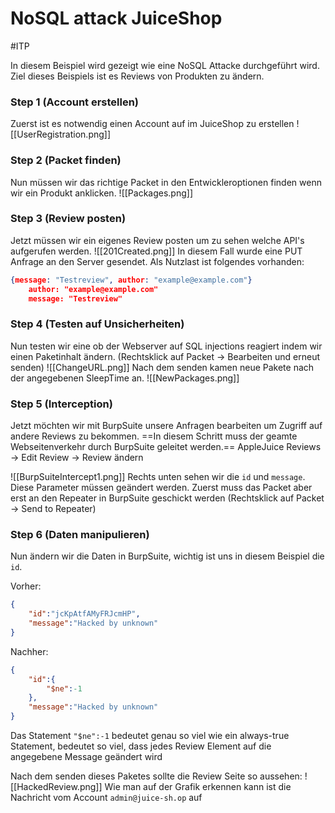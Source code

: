 # NoSQL attack JuiceShop
#ITP 

In diesem Beispiel wird gezeigt wie eine NoSQL Attacke durchgeführt wird. Ziel dieses Beispiels ist es Reviews von Produkten zu ändern.
### Step 1 (Account erstellen)
Zuerst ist es notwendig einen Account auf im JuiceShop zu erstellen
![[UserRegistration.png]]
### Step 2 (Packet finden)
Nun müssen wir das richtige Packet in den Entwickleroptionen finden wenn wir ein Produkt anklicken.
![[Packages.png]]
### Step 3 (Review posten)
Jetzt müssen wir ein eigenes Review posten um zu sehen welche API's aufgerufen werden.
![[201Created.png]]
In diesem Fall wurde eine PUT Anfrage an den Server gesendet. Als Nutzlast ist folgendes vorhanden:
```json
{message: "Testreview", author: "example@example.com"}
	author: "example@example.com"
	message: "Testreview"
```
### Step 4 (Testen auf Unsicherheiten)
Nun testen wir eine ob der Webserver auf SQL injections reagiert indem wir einen Paketinhalt ändern. (Rechtsklick auf Packet -> Bearbeiten und erneut senden)
![[ChangeURL.png]]
Nach dem senden kamen neue Pakete nach der angegebenen SleepTime an.
![[NewPackages.png]]
### Step 5 (Interception)
Jetzt möchten wir mit BurpSuite unsere Anfragen bearbeiten um Zugriff auf andere Reviews zu bekommen. ==In diesem Schritt muss der geamte Webseitenverkehr durch BurpSuite geleitet werden.==
AppleJuice Reviews -> Edit Review -> Review ändern

![[BurpSuiteIntercept1.png]]
Rechts unten sehen wir die `id` und `message`. Diese Parameter müssen geändert werden. Zuerst muss das Packet aber erst an den Repeater in BurpSuite geschickt werden (Rechtsklick auf Packet -> Send to Repeater)
### Step 6 (Daten manipulieren)
Nun ändern wir die Daten in BurpSuite, wichtig ist uns in diesem Beispiel die `id`.

Vorher:
```json
{
	"id":"jcKpAtfAMyFRJcmHP",
	"message":"Hacked by unknown"
}
```
Nachher:
```json
{
	"id":{
		"$ne":-1
	},
	"message":"Hacked by unknown"
}
```
Das Statement `"$ne":-1` bedeutet genau so viel wie ein always-true Statement, bedeutet so viel, dass jedes Review Element auf die angegebene Message geändert wird

Nach dem senden dieses Paketes sollte die Review Seite so aussehen:
![[HackedReview.png]]
Wie man auf der Grafik erkennen kann ist die Nachricht vom Account `admin@juice-sh.op` auf 